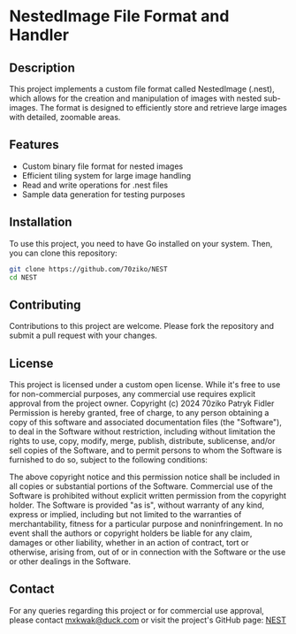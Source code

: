 # NestedImage File Format and Handler

## Description

This project implements a custom file format called NestedImage (.nest), which allows for the creation and manipulation of images with nested sub-images. The format is designed to efficiently store and retrieve large images with detailed, zoomable areas.

## Features

- Custom binary file format for nested images
- Efficient tiling system for large image handling
- Read and write operations for .nest files
- Sample data generation for testing purposes

## Installation

To use this project, you need to have Go installed on your system. Then, you can clone this repository:

```bash
git clone https://github.com/70ziko/NEST
cd NEST
```

## Contributing

Contributions to this project are welcome. Please fork the repository and submit a pull request with your changes.

## License

This project is licensed under a custom open license. While it's free to use for non-commercial purposes, any commercial use requires explicit approval from the project owner.
Copyright (c) 2024 70ziko Patryk Fidler
Permission is hereby granted, free of charge, to any person obtaining a copy of this software and associated documentation files (the "Software"), to deal in the Software without restriction, including without limitation the rights to use, copy, modify, merge, publish, distribute, sublicense, and/or sell copies of the Software, and to permit persons to whom the Software is furnished to do so, subject to the following conditions:

The above copyright notice and this permission notice shall be included in all copies or substantial portions of the Software.
Commercial use of the Software is prohibited without explicit written permission from the copyright holder.
The Software is provided "as is", without warranty of any kind, express or implied, including but not limited to the warranties of merchantability, fitness for a particular purpose and noninfringement. In no event shall the authors or copyright holders be liable for any claim, damages or other liability, whether in an action of contract, tort or otherwise, arising from, out of or in connection with the Software or the use or other dealings in the Software.

## Contact

For any queries regarding this project or for commercial use approval, please contact <mxkwak@duck.com> or visit the project's GitHub page: [NEST](https://github.com/70ziko/NEST)
